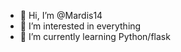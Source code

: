 - 👋 Hi, I’m @Mardis14
- 👀 I’m interested in everything
- 🌱 I’m currently learning Python/flask

<!---
Mardis14/Mardis14 is a ✨ special ✨ repository because its `README.md` (this file) appears on your GitHub profile.
You can click the Preview link to take a look at your changes.
--->
